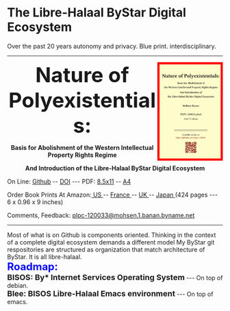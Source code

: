 The Libre-Halaal ByStar Digital Ecosystem
=========================================

Over the past 20 years autonomy and privacy. Blue print. interdisciplinary.

------------------------------------------------------------------------


<img align="right"  height="230" src="./images/frontCover-1.jpg">

<p align="center"><font size="+4"><b>Nature of Polyexistentials:</font></b></p>

<p align="center"><b>Basis for Abolishment of the Western Intellectual Property Rights Regime</b></p>

<p align="center"><b>And Introduction of the Libre-Halaal ByStar Digital Ecosystem</b></p>

<p>
</p>

<p align="left">On Line: <a href="https://github.com/bxplpc/120033">Github</a> --  <a href="https://doi.org/10.5281/zenodo.8003847">DOI</a>
 --- PDF: <a href="https://github.com/bxplpc/120033">8.5x11</a> -- <a href="https://github.com/bxplpc/120033">A4</a>
</p>
<p align="left">Order Book Prints At Amazon:<a href="https://www.amazon.com/dp/1960957015"> US </a> -- <a href="https://www.amazon.fr/dp/1960957015"> France </a>  -- <a href="https://www.amazon.co.uk/dp/1960957015"> UK </a> -- <a href="https://www.amazon.co.jp/dp/1960957015"> Japan </a>
(424 pages --- 6 x 0.96 x 9 inches)
</p>
<p align="left">Comments, Feedback:
<td><a href="mailto:plpc-120033@mohsen.1.banan.byname.net">plpc-120033@mohsen.1.banan.byname.net</a>
</p>

------------------------------------------------------------------------

Most of what is on Github is components oriented. Thinking in the context of a
complete digital ecosystem demands a different model My ByStar git respositories
are structured as organization that match architecture of ByStar. It is all libre-halaal.
<br>
<font size="+2" color="blue"><b>Roadmap:</font></b>
<br>
<font size="+1"><b>BISOS: By* Internet Services Operating System</font></b> --- On top of debian.
<br>
<font size="+1"><b>Blee: BISOS Libre-Halaal Emacs environment</font></b> --- On top of emacs.
